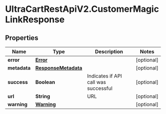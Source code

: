 # UltraCartRestApiV2.CustomerMagicLinkResponse

## Properties

Name | Type | Description | Notes
------------ | ------------- | ------------- | -------------
**error** | [**Error**](Error.md) |  | [optional] 
**metadata** | [**ResponseMetadata**](ResponseMetadata.md) |  | [optional] 
**success** | **Boolean** | Indicates if API call was successful | [optional] 
**url** | **String** | URL | [optional] 
**warning** | [**Warning**](Warning.md) |  | [optional] 


